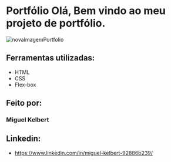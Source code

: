 # Portfólio Olá, Bem vindo ao meu projeto de portfólio.
![novaImagemPortfolio](https://github.com/Migark/portfolio/assets/116565116/e18e9a2d-3a7f-4223-a92d-e655e8fb7565)

## Ferramentas utilizadas:
* HTML
* CSS
* Flex-box
## Feito por:
### Miguel Kelbert
## Linkedin:
* https://www.linkedin.com/in/miguel-kelbert-92886b239/

